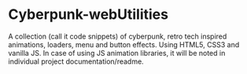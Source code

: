 # Cyberpunk-webUtilities
A collection (call it code snippets) of cyberpunk, retro tech inspired animations, loaders, menu and button effects. Using HTML5, CSS3 and vanilla JS. In case of using JS animation libraries, it will be noted in individual project documentation/readme.
